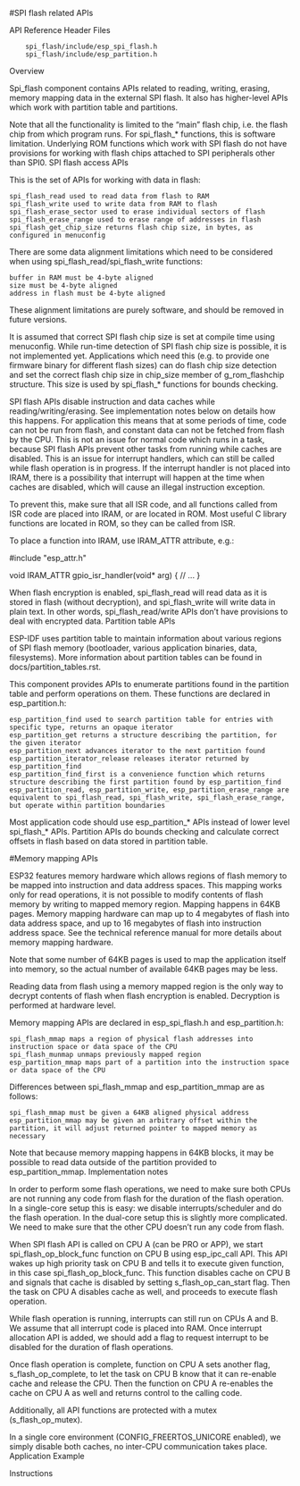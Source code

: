 

#SPI flash related APIs

API Reference
Header Files

        spi_flash/include/esp_spi_flash.h
        spi_flash/include/esp_partition.h


Overview

Spi_flash component contains APIs related to reading, writing, erasing, memory mapping data in the external SPI flash. It also has higher-level APIs which work with partition table and partitions.

Note that all the functionality is limited to the “main” flash chip, i.e. the flash chip from which program runs. For spi_flash_* functions, this is software limitation. Underlying ROM functions which work with SPI flash do not have provisions for working with flash chips attached to SPI peripherals other than SPI0.
SPI flash access APIs

This is the set of APIs for working with data in flash:

    spi_flash_read used to read data from flash to RAM
    spi_flash_write used to write data from RAM to flash
    spi_flash_erase_sector used to erase individual sectors of flash
    spi_flash_erase_range used to erase range of addresses in flash
    spi_flash_get_chip_size returns flash chip size, in bytes, as configured in menuconfig

There are some data alignment limitations which need to be considered when using spi_flash_read/spi_flash_write functions:

    buffer in RAM must be 4-byte aligned
    size must be 4-byte aligned
    address in flash must be 4-byte aligned

These alignment limitations are purely software, and should be removed in future versions.

It is assumed that correct SPI flash chip size is set at compile time using menuconfig. While run-time detection of SPI flash chip size is possible, it is not implemented yet. Applications which need this (e.g. to provide one firmware binary for different flash sizes) can do flash chip size detection and set the correct flash chip size in chip_size member of g_rom_flashchip structure. This size is used by spi_flash_* functions for bounds checking.

SPI flash APIs disable instruction and data caches while reading/writing/erasing. See implementation notes below on details how this happens. For application this means that at some periods of time, code can not be run from flash, and constant data can not be fetched from flash by the CPU. This is not an issue for normal code which runs in a task, because SPI flash APIs prevent other tasks from running while caches are disabled. This is an issue for interrupt handlers, which can still be called while flash operation is in progress. If the interrupt handler is not placed into IRAM, there is a possibility that interrupt will happen at the time when caches are disabled, which will cause an illegal instruction exception.

To prevent this, make sure that all ISR code, and all functions called from ISR code are placed into IRAM, or are located in ROM. Most useful C library functions are located in ROM, so they can be called from ISR.

To place a function into IRAM, use IRAM_ATTR attribute, e.g.:

  #include "esp_attr.h"

  void IRAM_ATTR gpio_isr_handler(void* arg)
  {
        // ...
  }

When flash encryption is enabled, spi_flash_read will read data as it is stored in flash (without decryption), and spi_flash_write will write data in plain text. In other words, spi_flash_read/write APIs don’t have provisions to deal with encrypted data.
Partition table APIs

ESP-IDF uses partition table to maintain information about various regions of SPI flash memory (bootloader, various application binaries, data, filesystems). More information about partition tables can be found in docs/partition_tables.rst.

This component provides APIs to enumerate partitions found in the partition table and perform operations on them. These functions are declared in esp_partition.h:

    esp_partition_find used to search partition table for entries with specific type, returns an opaque iterator
    esp_partition_get returns a structure describing the partition, for the given iterator
    esp_partition_next advances iterator to the next partition found
    esp_partition_iterator_release releases iterator returned by esp_partition_find
    esp_partition_find_first is a convenience function which returns structure describing the first partition found by esp_partition_find
    esp_partition_read, esp_partition_write, esp_partition_erase_range are equivalent to spi_flash_read, spi_flash_write, spi_flash_erase_range, but operate within partition boundaries

Most application code should use esp_partition_* APIs instead of lower level spi_flash_* APIs. Partition APIs do bounds checking and calculate correct offsets in flash based on data stored in partition table.

#Memory mapping APIs

ESP32 features memory hardware which allows regions of flash memory to be mapped into instruction and data address spaces. This mapping works only for read operations, it is not possible to modify contents of flash memory by writing to mapped memory region. Mapping happens in 64KB pages. Memory mapping hardware can map up to 4 megabytes of flash into data address space, and up to 16 megabytes of flash into instruction address space. See the technical reference manual for more details about memory mapping hardware.

Note that some number of 64KB pages is used to map the application itself into memory, so the actual number of available 64KB pages may be less.

Reading data from flash using a memory mapped region is the only way to decrypt contents of flash when flash encryption is enabled. Decryption is performed at hardware level.

Memory mapping APIs are declared in esp_spi_flash.h and esp_partition.h:

    spi_flash_mmap maps a region of physical flash addresses into instruction space or data space of the CPU
    spi_flash_munmap unmaps previously mapped region
    esp_partition_mmap maps part of a partition into the instruction space or data space of the CPU

Differences between spi_flash_mmap and esp_partition_mmap are as follows:

    spi_flash_mmap must be given a 64KB aligned physical address
    esp_partition_mmap may be given an arbitrary offset within the partition, it will adjust returned pointer to mapped memory as necessary

Note that because memory mapping happens in 64KB blocks, it may be possible to read data outside of the partition provided to esp_partition_mmap.
Implementation notes

In order to perform some flash operations, we need to make sure both CPUs are not running any code from flash for the duration of the flash operation. In a single-core setup this is easy: we disable interrupts/scheduler and do the flash operation. In the dual-core setup this is slightly more complicated. We need to make sure that the other CPU doesn’t run any code from flash.

When SPI flash API is called on CPU A (can be PRO or APP), we start spi_flash_op_block_func function on CPU B using esp_ipc_call API. This API wakes up high priority task on CPU B and tells it to execute given function, in this case spi_flash_op_block_func. This function disables cache on CPU B and signals that cache is disabled by setting s_flash_op_can_start flag. Then the task on CPU A disables cache as well, and proceeds to execute flash operation.

While flash operation is running, interrupts can still run on CPUs A and B. We assume that all interrupt code is placed into RAM. Once interrupt allocation API is added, we should add a flag to request interrupt to be disabled for the duration of flash operations.

Once flash operation is complete, function on CPU A sets another flag, s_flash_op_complete, to let the task on CPU B know that it can re-enable cache and release the CPU. Then the function on CPU A re-enables the cache on CPU A as well and returns control to the calling code.

Additionally, all API functions are protected with a mutex (s_flash_op_mutex).

In a single core environment (CONFIG_FREERTOS_UNICORE enabled), we simply disable both caches, no inter-CPU communication takes place.
Application Example

Instructions
